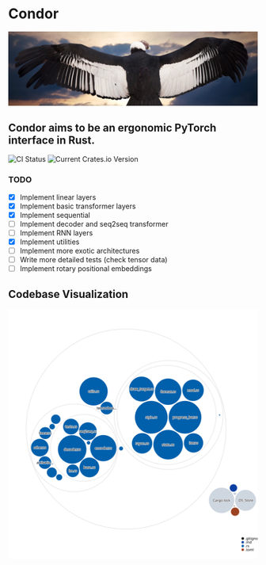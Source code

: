 # Condor
![Screenshot](condor_pic.jpg)

## Condor aims to be an ergonomic PyTorch interface in Rust.
![CI Status](https://img.shields.io/github/workflow/status/Sidekick-AI/condor/Rust?style=for-the-badge&logo=github-actions&logoColor=white)
![Current Crates.io Version](https://img.shields.io/crates/v/condor.svg?style=for-the-badge&logo=rust)

### TODO
- [x] Implement linear layers
- [x] Implement basic transformer layers
- [X] Implement sequential
- [ ] Implement decoder and seq2seq transformer
- [ ] Implement RNN layers
- [x] Implement utilities
- [ ] Implement more exotic architectures
- [ ] Write more detailed tests (check tensor data)
- [ ] Implement rotary positional embeddings

## Codebase Visualization
![Visualization of the codebase](./diagram.svg)
